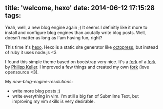 title: 'welcome, hexo'
date: 2014-06-12 17:15:28
tags:
---

[hexo]: http://hexo.io
[octopress]: http://octopress.org
[philippkeller]: http://www.philippkeller.com/
[hexo-theme-twbootstrap]: https://github.com/jmervine/hexo-theme-twbootstrap
[pk-hexo-theme-ewal]: https://github.com/philippkeller/hexo-theme-ewal
[ds-hexo-theme-ewal]: https://github.com/ds82/hexo-theme-ewal

Yeah, well, a new blog engine again ;) It seems I definitly like it more to install and configure blog engines than acutally write blog posts. Well, doesn't matter as long as I'am having fun, right?

This time it's [hexo][hexo]. Hexo is a static site generator like [octopress], but instead of ruby it uses node.js <3

I found this simple theme based on bootstrap very nice. It's a [fork][hexo-theme-twbootstrap] of a [fork][pk-hexo-theme-ewal] by [Philipp Keller][philippkeller]. I improved a few things and created my own [fork][ds-hexo-theme-ewal] (love opensource <3).

My *new-blog-engine-resolutions*: 
 * write more blog posts ;)
 * write everything in vim. I'm still a big fan of Submlime Text, but improving my vim skills is very desirable.

